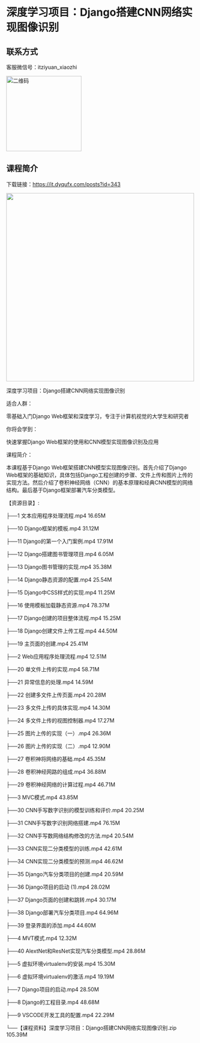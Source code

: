 # 深度学习项目：Django搭建CNN网络实现图像识别

## 联系方式

客服微信号：itziyuan_xiaozhi

<img src="https://ziyuanyun.oss-cn-guangzhou.aliyuncs.com/common/20240614073449/666b82192834a.jpg" width="200" height="200" alt="二维码">

## 课程简介

下载链接：https://it.dyqufx.com/posts?id=343

<img src="https://ziyuanyun.oss-cn-guangzhou.aliyuncs.com/yun/20240515151830/664461c6e3827.jpg" width="500" alt="">

  深度学习项目：Django搭建CNN网络实现图像识别



 适合人群：

 零基础入门Django Web框架和深度学习，专注于计算机视觉的大学生和研究者

 你将会学到：

 快速掌握Django Web框架的使用和CNN模型实现图像识别及应用

 课程简介：

 本课程基于Django Web框架搭建CNN模型实现图像识别。首先介绍了Django Web框架的基础知识，具体包括Django工程创建的步骤、文件上传和图片上传的实现方法。然后介绍了卷积神经网络（CNN）的基本原理和经典CNN模型的网络结构。最后基于Django框架部署汽车分类模型。

 【资源目录】:

 ├──1 文本应用程序处理流程.mp4 16.65M

 ├──10 Django框架的模板.mp4 31.12M

 ├──11 Django的第一个入门案例.mp4 17.91M

 ├──12 Django搭建图书管理项目.mp4 6.05M

 ├──13 Django图书管理的实现.mp4 35.38M

 ├──14 Django静态资源的配置.mp4 25.54M

 ├──15 Django中CSS样式的实现.mp4 11.25M

 ├──16 使用模板加载静态资源.mp4 78.37M

 ├──17 Django创建的项目整体流程.mp4 15.25M

 ├──18 Django创建文件上传工程.mp4 44.50M

 ├──19 主页面的创建.mp4 25.41M

 ├──2 Web应用程序处理流程.mp4 12.51M

 ├──20 单文件上传的实现.mp4 58.71M

 ├──21 异常信息的处理.mp4 14.59M

 ├──22 创建多文件上传页面.mp4 20.28M

 ├──23 多文件上传的具体实现.mp4 14.30M

 ├──24 多文件上传的视图控制器.mp4 17.27M

 ├──25 图片上传的实现（一）.mp4 26.36M

 ├──26 图片上传的实现（二）.mp4 12.90M

 ├──27 卷积神将网络的基础.mp4 45.35M

 ├──28 卷积神经网路的组成.mp4 36.88M

 ├──29 卷积神经网络的计算过程.mp4 46.71M

 ├──3 MVC模式.mp4 43.85M

 ├──30 CNN手写数字识别的模型训练和评价.mp4 20.25M

 ├──31 CNN手写数字识别网络搭建.mp4 76.15M

 ├──32 CNN手写数网络结构修改的方法.mp4 20.54M

 ├──33 CNN实现二分类模型的训练.mp4 42.61M

 ├──34 CNN实现二分类模型的预测.mp4 46.62M

 ├──35 Django汽车分类项目的创建.mp4 20.59M

 ├──36 Django项目的启动 (1).mp4 28.02M

 ├──37 Django页面的创建和跳转.mp4 30.17M

 ├──38 Django部署汽车分类项目.mp4 64.96M

 ├──39 登录界面的添加.mp4 44.60M

 ├──4 MVT模式.mp4 12.32M

 ├──40 AlextNet和ResNet实现汽车分类模型.mp4 28.86M

 ├──5 虚拟环境virtualenv的安装.mp4 15.30M

 ├──6 虚拟环境virtualenv的激活.mp4 19.19M

 ├──7 Django项目的启动.mp4 28.50M

 ├──8 Django的工程目录.mp4 48.68M

 ├──9 VSCODE开发工具的配置.mp4 22.29M

 └──【课程资料】深度学习项目：Django搭建CNN网络实现图像识别.zip 105.39M

  